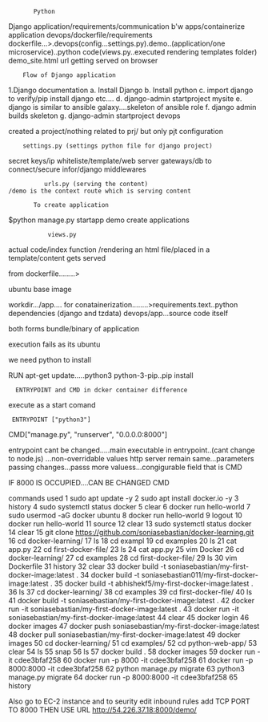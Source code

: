            Python

Django application/requirements/communication b'w apps/containerize application
devops/dockerfile/requirements
dockerfile...>.devops(config...settings.py).demo..(application/one microservice)..python code(views.py..executed rendering templates folder)
demo_site.html url getting served on browser

        Flow of Django application

1.Django documentation
a. Install Django
b. Install python
c. import django to verify/pip install django etc....
d. django-admin startproject mysite
e. django is similar to ansible galaxy....skeleton of ansible role
f. django admin builds skeleton
g. django-admin startproject devops


created a project/nothing related to prj/ but only pjt configuration


        settings.py (settings python file for django project)
secret keys/ip whiteliste/template/web server gateways/db to connect/secure infor/django middlewares

              urls.py (serving the content)
    /demo is the context route which is serving content

           To create application
$python manage.py startapp demo
create applications

               views.py
actual code/index function /rendering an html file/placed in a template/content gets served


from dockerfile........>

ubuntu base image

workdir.../app....
for conatainerization........>requirements.text..python dependencies (django and tzdata)
devops/app...source code itself

both forms bundle/binary of application


execution fails as its ubuntu

we need python to install

RUN apt-get update.....python3 python-3-pip..pip install

      ENTRYPOINT and CMD in dcker container difference
execute as a start comand

     ENTRYPOINT ["python3"]
   CMD["manage.py", "runserver", "0.0.0.0:8000"]


   entrypoint cant be changed.....main executable in entrypoint..(cant change to node.js) ...non-overridable values
   http server remain same...parameters passing changes...passs more valuess...congigurable field that is CMD

   IF 8000 IS OCCUPIED....CAN BE CHANGED CMD


   commands used
       1  sudo apt update -y
    2  sudo apt install docker.io -y
    3  history
    4  sudo systemctl status docker
    5  clear
    6  docker run hello-world
    7  sudo usermod -aG docker ubuntu
    8  docker run hello-world
    9  logout
   10  docker run hello-world
   11  source 
   12  clear
   13  sudo systemctl status docker
   14  clear
   15  git clone https://github.com/soniasebastian/docker-learning.git
   16  cd docker-learning/
   17  ls
   18  cd exampl
   19  cd examples
   20  ls
   21  cat app.py
   22  cd first-docker-file/
   23  ls
   24  cat app.py
   25  vim Docker
   26  cd docker-learning/
   27  cd examples
   28  cd first-docker-file/
   29  ls
   30  vim Dockerfile
   31  history
   32  clear
   33  docker build -t soniasebastian/my-first-docker-image:latest .
   34  docker build -t soniasebastian011/my-first-docker-image:latest .
   35  docker build -t abhishekf5/my-first-docker-image:latest .
   36  ls
   37  cd docker-learning/
   38  cd examples
   39  cd first-docker-file/
   40  ls
   41  docker build -t soniasebastian/my-first-docker-image:latest .
   42  docker run -it soniasebastian/my-first-docker-image:latest .
   43  docker run -it soniasebastian/my-first-docker-image:latest
   44  clear
   45  docker login
   46  docker images
   47  docker push soniasebastian/my-first-docker-image:latest
   48  docker pull soniasebastian/my-first-docker-image:latest
   49  docker images
   50  cd docker-learning/
   51  cd examples/
   52  cd python-web-app/
   53  clear
   54  ls
   55  snap
   56  ls
   57  docker build .
   58  docker images
   59  docker run -it cdee3bfaf258
   60  docker run -p 8000 -it cdee3bfaf258
   61  docker run -p 8000:8000 -it cdee3bfaf258
   62  python manage.py migrate
   63  python3 manage.py migrate
   64  docker run -p 8000:8000 -it cdee3bfaf258
   65  history

   Also go to EC-2 instance and to seurity edit inbound rules
   add TCP PORT TO 8000
   THEN USE URL
        http://54.226.37.18:8000/demo/

   










         


